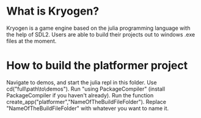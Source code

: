 # What is Kryogen?
Kryogen is a game engine based on the julia programming language with the help of SDL2. Users are able to build their projects out to windows .exe files at the moment.

# How to build the platformer project

Navigate to demos, and start the julia repl in this folder. Use cd("full\\path\\to\\demos"). Run "using PackageCompiler" (install PackageCompiler if you haven't already). Run the function create_app("platformer","NameOfTheBuildFileFolder"). Replace "NameOfTheBuildFileFolder" with whatever you want to name it.
